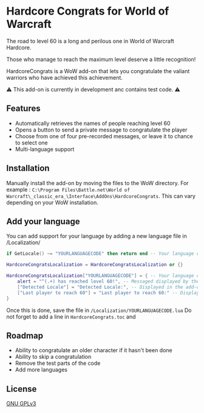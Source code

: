 
# Hardcore Congrats for World of Warcraft

The road to level 60 is a long and perilous one in World of Warcraft Hardcore.

Those who manage to reach the maximum level deserve a little recognition!

HardcoreCongrats is a WoW add-on that lets you congratulate the valiant warriors who have achieved this achievement.

⚠ This add-on is currently in development anc contains test code. ⚠


## Features

- Automatically retrieves the names of people reaching level 60
- Opens a button to send a private message to congratulate the player
- Choose from one of four pre-recorded messages, or leave it to chance to select one
- Multi-language support

## Installation

Manually install the add-on by moving the files to the WoW directory. For example :
`C:\Program Files\Battle.net\World of Warcraft\_classic_era_\Interface\AddOns\HardcoreCongrats`.
This can vary depending on your WoW installation.


## Add your language

You can add support for your language by adding a new language file in /Localization/

```lua
if GetLocale() ~= "YOURLANGUAGECODE" then return end -- Your language code, for example "enUS"

HardcoreCongratsLocalization = HardcoreCongratsLocalization or {}

HardcoreCongratsLocalization["YOURLANGUAGECODE"] = { -- Your language code
    alert = "^(.+) has reached level 60!", -- Messaged displayed by the server when someone reaches 60. The ^(.+) part is meant to find the player's name.
    ["Detected Locale"] = "Detected Locale:", -- Displayed in the add-on's options
    ["Last player to reach 60"] = "Last player to reach 60:" -- Displayed in the add-on's options
}
```

Once this is done, save the file in `/Localization/YOURLANGUAGECODE.lua`
Do not forget to add a line in `HardcoreCongrats.toc` and 

## Roadmap

- Ability to congratulate an older character if it hasn't been done
- Ability to skip a congratulation
- Remove the test parts of the code
- Add more languages


## License

[GNU GPLv3](https://choosealicense.com/licenses/gpl-3.0/)

